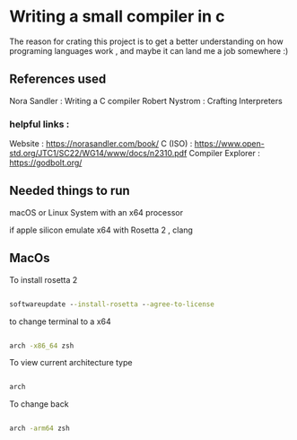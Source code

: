 # Writing a small compiler in c

The reason for crating this project is to get a better understanding on how programing languages work , 
and maybe it can land me a job somewhere :)

## References used

Nora Sandler : Writing a C compiler
Robert Nystrom : Crafting Interpreters

### helpful links : 
Website : https://norasandler.com/book/
C (ISO) : https://www.open-std.org/JTC1/SC22/WG14/www/docs/n2310.pdf
Compiler Explorer : https://godbolt.org/
## Needed things to run

macOS or Linux System with an x64 processor

if apple silicon emulate x64 with Rosetta 2 , clang 


## MacOs
To install rosetta 2
```cmd

softwareupdate --install-rosetta --agree-to-license

```

to change terminal to a x64
```cmd

arch -x86_64 zsh

```

To view current architecture type 
```cmd

arch

```

To change back
```cmd

arch -arm64 zsh

```